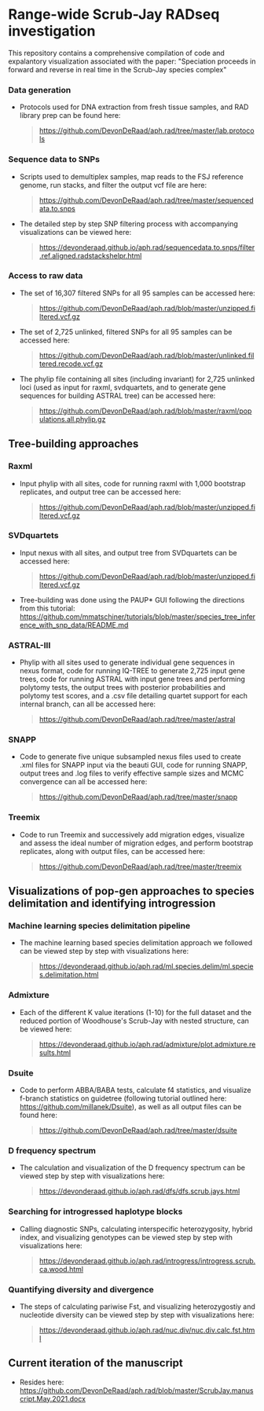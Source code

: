 Range-wide Scrub-Jay RADseq investigation
==================================================================================

This repository contains a comprehensive compilation of code and expalantory visualization associated with the paper: "Speciation proceeds in forward and reverse in real time in the Scrub-Jay species complex"

### Data generation
*   Protocols used for DNA extraction from fresh tissue samples, and RAD library prep can be found here:
    > <https://github.com/DevonDeRaad/aph.rad/tree/master/lab.protocols>

### Sequence data to SNPs
*   Scripts used to demultiplex samples, map reads to the FSJ reference genome, run stacks, and filter the output vcf file are here:
    > <https://github.com/DevonDeRaad/aph.rad/tree/master/sequencedata.to.snps>
*   The detailed step by step SNP filtering process with accompanying visualizations can be viewed here:
    > <https://devonderaad.github.io/aph.rad/sequencedata.to.snps/filter.ref.aligned.radstackshelpr.html>

### Access to raw data
*   The set of 16,307 filtered SNPs for all 95 samples can be accessed here:
    > <https://github.com/DevonDeRaad/aph.rad/blob/master/unzipped.filtered.vcf.gz>
*   The set of 2,725 unlinked, filtered SNPs for all 95 samples can be accessed here:
    > <https://github.com/DevonDeRaad/aph.rad/blob/master/unlinked.filtered.recode.vcf.gz>
*   The phylip file containing all sites (including invariant) for 2,725 unlinked loci (used as input for raxml, svdquartets, and to generate gene sequences for building ASTRAL tree) can be accessed here:
    > <https://github.com/DevonDeRaad/aph.rad/blob/master/raxml/populations.all.phylip.gz>


Tree-building approaches
------------

### Raxml
*   Input phylip with all sites, code for running raxml with 1,000 bootstrap replicates, and output tree can be accessed here:
    > <https://github.com/DevonDeRaad/aph.rad/blob/master/unzipped.filtered.vcf.gz>

### SVDquartets
*   Input nexus with all sites, and output tree from SVDquartets can be accessed here:
    > <https://github.com/DevonDeRaad/aph.rad/blob/master/unzipped.filtered.vcf.gz>
*   Tree-building was done using the PAUP* GUI following the directions from this tutorial: <https://github.com/mmatschiner/tutorials/blob/master/species_tree_inference_with_snp_data/README.md>

### ASTRAL-III
*   Phylip with all sites used to generate individual gene sequences in nexus format, code for running IQ-TREE to generate 2,725 input gene trees, code for running ASTRAL with input gene trees and performing polytomy tests, the output trees with posterior probabilities and polytomy test scores, and a .csv file detailing quartet support for each internal branch, can all be accessed here:
    > <https://github.com/DevonDeRaad/aph.rad/tree/master/astral>

### SNAPP
*   Code to generate five unique subsampled nexus files used to create .xml files for SNAPP input via the beauti GUI, code for running SNAPP, output trees and .log files to verify effective sample sizes and MCMC convergence can all be accessed here:
    > <https://github.com/DevonDeRaad/aph.rad/tree/master/snapp>

### Treemix
*   Code to run Treemix and successively add migration edges, visualize and assess the ideal number of migration edges, and perform bootstrap replicates, along with output files, can be accessed here:
    > <https://github.com/DevonDeRaad/aph.rad/tree/master/treemix>


Visualizations of pop-gen approaches to species delimitation and identifying introgression
------------

### Machine learning species delimitation pipeline
*   The machine learning based species delimitation approach we followed can be viewed step by step with visualizations here:
    > <https://devonderaad.github.io/aph.rad/ml.species.delim/ml.species.delimitation.html>

### Admixture
*   Each of the different K value iterations (1-10) for the full dataset and the reduced portion of Woodhouse's Scrub-Jay with nested structure, can be viewed here:
    > <https://devonderaad.github.io/aph.rad/admixture/plot.admixture.results.html>

### Dsuite
*   Code to perform ABBA/BABA tests, calculate f4 statistics, and visualize f-branch statistics on guidetree (following tutorial outlined here: <https://github.com/millanek/Dsuite>), as well as all output files can be found here:
    > <https://github.com/DevonDeRaad/aph.rad/tree/master/dsuite>

### D frequency spectrum
*   The calculation and visualization of the D frequency spectrum can be viewed step by step with visualizations here:
    > <https://devonderaad.github.io/aph.rad/dfs/dfs.scrub.jays.html>

### Searching for introgressed haplotype blocks
*   Calling diagnostic SNPs, calculating interspecific heterozygosity, hybrid index, and visualizing genotypes can be viewed step by step with visualizations here:
    > <https://devonderaad.github.io/aph.rad/introgress/introgress.scrub.ca.wood.html>

### Quantifying diversity and divergence
*   The steps of calculating pariwise Fst, and visualizing heterozygostiy and nucleotide diversity can be viewed step by step with visualizations here:
    > <https://devonderaad.github.io/aph.rad/nuc.div/nuc.div.calc.fst.html>


Current iteration of the manuscript
------------
*   Resides here: <https://github.com/DevonDeRaad/aph.rad/blob/master/ScrubJay.manuscript.May.2021.docx>

